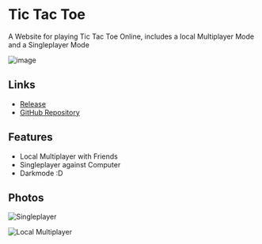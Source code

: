 # Tic Tac Toe

A Website for playing Tic Tac Toe Online, includes a local Multiplayer Mode and a Singleplayer Mode

![image](https://github.com/Evolinox/evolinox.github.io/assets/72224389/01d2816e-bcd3-4309-b87f-64f9ff03deeb)




## Links

- [Release](https://github.com/Evolinox/JS_TicTacToe/releases)
- [GitHub Repository](https://github.com/Evolinox/JS_TicTacToe)

## Features

- Local Multiplayer with Friends
- Singleplayer against Computer
- Darkmode :D

## Photos

![Singleplayer](https://github.com/Evolinox/evolinox.github.io/assets/72224389/571eab36-bb35-4505-9186-f78c8634a4b4)

![Local Multiplayer](https://github.com/Evolinox/evolinox.github.io/assets/72224389/52b6a74b-c427-44a8-99e6-db7cb0cd1542)

